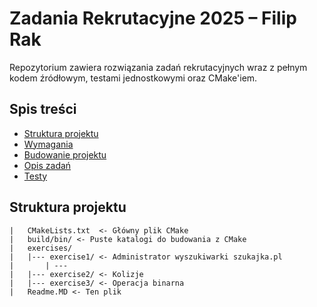 # Zadania Rekrutacyjne 2025 – Filip Rak
Repozytorium zawiera rozwiązania zadań rekrutacyjnych wraz z pełnym kodem źródłowym, testami jednostkowymi oraz CMake'iem.

## Spis treści

- [Struktura projektu](#struktura-projektu)
- [Wymagania](#wymagania)
- [Budowanie projektu](#budowanie-projektu)
- [Opis zadań](#opis-zadań)
- [Testy](#testowanie)

## Struktura projektu

```
|   CMakeLists.txt  <- Główny plik CMake
|   build/bin/ <- Puste katalogi do budowania z CMake
|   exercises/
|   |--- exercise1/ <- Administrator wyszukiwarki szukajka.pl
|       | ---
|   |--- exercise2/ <- Kolizje
|   |--- exercise3/ <- Operacja binarna
|   Readme.MD <- Ten plik
```
